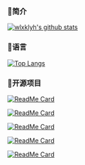 ### 👋简介
[![wlxklyh's github stats](https://github-readme-stats.vercel.app/api?username=wlxklyh&theme=tokyonight&show_icons=true)](https://github.com/wlxklyh/)

### 👋语言
[![Top Langs](https://github-readme-stats.vercel.app/api/top-langs/?username=wlxklyh&layout=compact&theme=tokyonight&show_icons=true)](https://github.com/wlxklyh/)

### 👋开源项目
[![ReadMe Card](https://github-readme-stats.vercel.app/api/pin/?username=wlxklyh&repo=SoftRenderer&theme=tokyonight&show_icons=true)](https://github.com/wlxklyh/SoftRenderer)

[![ReadMe Card](https://github-readme-stats.vercel.app/api/pin/?username=wlxklyh&repo=OpenglesStudy&theme=tokyonight&show_icons=true)](https://github.com/wlxklyh/OpenglesStudy)

[![ReadMe Card](https://github-readme-stats.vercel.app/api/pin/?username=wlxklyh&repo=book&theme=tokyonight&show_icons=true)](https://github.com/wlxklyh/book)

[![ReadMe Card](https://github-readme-stats.vercel.app/api/pin/?username=wlxklyh&repo=FFMpegStudy&theme=tokyonight&show_icons=true)](https://github.com/wlxklyh/FFMpegStudy)

[![ReadMe Card](https://github-readme-stats.vercel.app/api/pin/?username=wlxklyh&repo=picToCharcoal&theme=tokyonight&show_icons=true)](https://github.com/wlxklyh/picToCharcoal)
